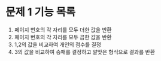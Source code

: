 # 문제 1 기능 목록

1. 페이지 번호의 각 자리를 모두 더한 값을 반환
2. 페이지 번호의 각 자리를 모두 곱한 값을 반환
3. 1,2의 값을 비교하여 개인의 점수를 결정
4. 3의 값을 비교하여 승패를 결정하고 알맞은 형식으로 결과를 반환